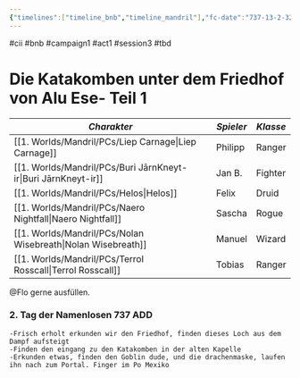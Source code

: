 ```yaml
---
{"timelines":["timeline_bnb","timeline_mandril"],"fc-date":"737-13-2-32","fc-end":null,"fc-display-name":"Die Katakomben unter dem Friedhof von Alu Ese - Teil 1","aat-event-body":"Während der Erkundung des Friedhofs von Alu Ese stoßen B&B auf einen Eingang zu den Katakomben von Anhängern Tiamats.","aat-render-enabled":true,"fc-category":"Campaign B&B","dg-publish":true,"permalink":"/2-journals/mandril/campaign-b-and-b/1-act/2022-04-17/","dgPassFrontmatter":true}
---
```


#cii #bnb #campaign1 #act1 #session3 #tbd

# Die Katakomben unter dem Friedhof von Alu Ese- Teil 1

| *Charakter* | *Spieler* | *Klasse* |
| ----------- | ----------- | ----------- |
| [[1. Worlds/Mandril/PCs/Liep Carnage\|Liep Carnage]] | Philipp | Ranger |
| [[1. Worlds/Mandril/PCs/Buri JārnKneyt-ir\|Buri JārnKneyt-ir]] | Jan B. | Fighter |
| [[1. Worlds/Mandril/PCs/Helos\|Helos]] | Felix | Druid |
| [[1. Worlds/Mandril/PCs/Naero Nightfall\|Naero Nightfall]] | Sascha | Rogue |
| [[1. Worlds/Mandril/PCs/Nolan Wisebreath\|Nolan Wisebreath]] | Manuel | Wizard |
| [[1. Worlds/Mandril/PCs/Terrol Rosscall\|Terrol Rosscall]] | Tobias | Ranger |



@Flo  gerne ausfüllen.
### 2. Tag der Namenlosen 737 ADD

	-Frisch erholt erkunden wir den Friedhof, finden dieses Loch aus dem Dampf aufsteigt
	-Finden den eingang zu den Katakomben in der alten Kapelle
	-Erkunden etwas, finden den Goblin dude, und die drachenmaske, laufen ihn nach zum Portal. Finger im Po Mexiko


